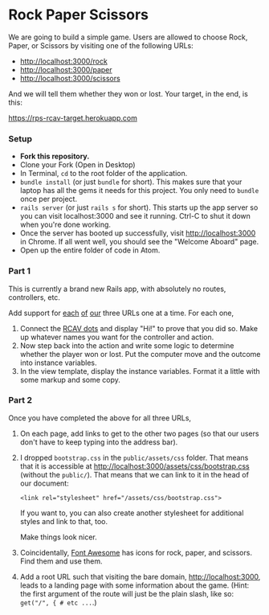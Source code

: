 # Rock Paper Scissors

We are going to build a simple game. Users are allowed to choose Rock, Paper, or Scissors by visiting one of the following URLs:

 - [http://localhost:3000/rock](http://localhost:3000/rock)
 - [http://localhost:3000/paper](http://localhost:3000/paper)
 - [http://localhost:3000/scissors](http://localhost:3000/scissors)

And we will tell them whether they won or lost. Your target, in the end, is this:

https://rps-rcav-target.herokuapp.com

### Setup

 - **Fork this repository.**
 - Clone your Fork (Open in Desktop)
 - In Terminal, `cd` to the root folder of the application.
 - `bundle install` (or just `bundle` for short). This makes sure that your laptop has all the gems it needs for this project. You only need to `bundle` once per project.
 - `rails server` (or just `rails s` for short). This starts up the app server so you can visit localhost:3000 and see it running. Ctrl-C to shut it down when you're done working.
 - Once the server has booted up successfully, visit [http://localhost:3000](http://localhost:3000) in Chrome. If all went well, you should see the "Welcome Aboard" page.
 - Open up the entire folder of code in Atom.

### Part 1

This is currently a brand new Rails app, with absolutely no routes, controllers, etc.

Add support for [each](http://localhost:3000/rock) [of](http://localhost:3000/paper) [our](http://localhost:3000/scissors) three URLs one at a time. For each one,

 1. Connect the [RCAV dots](https://guides.firstdraft.com/rcav-flowchart.html) and display "Hi!" to prove that you did so. Make up whatever names you want for the controller and action.
 1. Now step back into the action and write some logic to determine whether the player won or lost. Put the computer move and the outcome into instance variables.
 1. In the view template, display the instance variables. Format it a little with some markup and some copy.

### Part 2

Once you have completed the above for all three URLs,

 1. On each page, add links to get to the other two pages (so that our users don't have to keep typing into the address bar).
 1. I dropped `bootstrap.css` in the `public/assets/css` folder. That means that it is accessible at [http://localhost:3000/assets/css/bootstrap.css](http://localhost:3000/assets/css/bootstrap.css) (without the `public/`). That means that we can link to it in the head of our document:

        <link rel="stylesheet" href="/assets/css/bootstrap.css">

    If you want to, you can also create another stylesheet for additional styles and link to that, too.

    Make things look nicer.
 1. Coincidentally, [Font Awesome](http://fontawesome.io/icons/) has icons for rock, paper, and scissors. Find them and use them.
 1. Add a root URL such that visiting the bare domain, [http://localhost:3000](http://localhost:3000), leads to a landing page with some information about the game. (Hint: the first argument of the route will just be the plain slash, like so: `get("/", { # etc ...`.)
